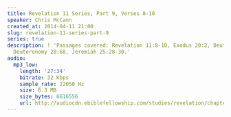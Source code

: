 ```yaml
---
title: Revelation 11 Series, Part 9, Verses 8-10
speaker: Chris McCann
created_at: 2014-04-11 21:00
slug: revelation-11-series-part-9
series: true
description: ! 'Passages covered: Revelation 11:8-10, Exodus 20:2, Deuteronomy 6:12,
  Deuteronomy 28:68, Jeremiah 25:28-30.'
audio:
  mp3_low:
    length: '27:34'
    bitrate: 32 Kbps
    sample_rate: 22050 Hz
    size: 6.3 MB
    size_bytes: 6616556
    url: http://audiocdn.ebiblefellowship.com/studies/revelation/chapter-11/2014.04.11_McCann_-_Revelation_11_Series_Part_9.mp3
---
```

